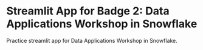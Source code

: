# Streamlit App for Badge 2: Data Applications Workshop in Snowflake

Practice streamlit app for Data Applications Workshop in Snowflake. 

